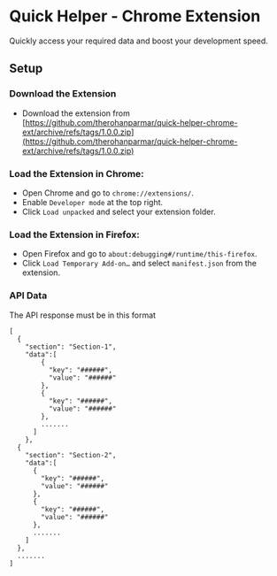 # Quick Helper - Chrome Extension
Quickly access your required data and boost your development speed.

## Setup

### Download the Extension

- Download the extension from [https://github.com/therohanparmar/quick-helper-chrome-ext/archive/refs/tags/1.0.0.zip](https://github.com/therohanparmar/quick-helper-chrome-ext/archive/refs/tags/1.0.0.zip)

### Load the Extension in Chrome:

- Open Chrome and go to `chrome://extensions/`.
- Enable `Developer mode` at the top right.
- Click `Load unpacked` and select your extension folder.

### Load the Extension in Firefox:

- Open Firefox and go to `about:debugging#/runtime/this-firefox`.
- Click `Load Temporary Add-on…` and select `manifest.json` from the extension.

### API Data

The API response must be in this format

```
[
  {
    "section": "Section-1",
    "data":[
        {
          "key": "######",
          "value": "######"
        },
        {
          "key": "######",
          "value": "######"
        },
        .......
      ]
    },
  {
    "section": "Section-2",
    "data":[
      {
        "key": "######",
        "value": "######"
      },
      {
        "key": "######",
        "value": "######"
      },
      .......
    ]
  },
  .......
]
```
